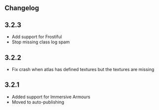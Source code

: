 ## Changelog

## 3.2.3
- Add support for Frostiful
- Stop missing class log spam

## 3.2.2
- Fix crash when atlas has defined textures but the textures are missing

## 3.2.1
- Added support for Immersive Armours
- Moved to auto-publishing
